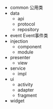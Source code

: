 - common 公用类
- data
  - api
  - protocol
  - repository
- event Event事件类
- injection
  - component
  - module
- presenter
  - view
- service
  - impl
- ui
  - activity
  - adapter
  - fragment
- widget